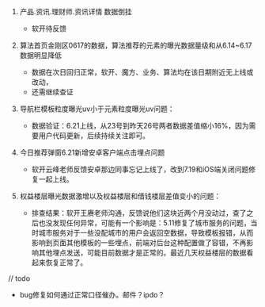 1. 产品.资讯.理财师.资讯详情 数据倒挂
    - 软开待反馈

2. 算法首页金刚区0617的数据，算法推荐的元素的曝光数据量级和从6.14~6.17数据明显降低
   - 数据在次日回归正常，软开、魔方、业务、算法均在该日期附近无上线或改动，
   - 还需继续查证

3. 导航栏模板粒度曝光uv小于元素粒度曝光uv问题：
   - 数据验证：6.21上线，从23号到昨天26号两者数据差值缩小16%，因为需要用户代码更新，后续持续关注即可。

4. 今日推荐弹窗6.21新增安卓客户端点击埋点问题
   - 软开云峰老师反馈安卓那边同事忘记上线了，改到7.19和iOS端关闭问题修复一起上线。

5. 权益楼层曝光数据激增以及权益楼层和借钱楼层差值变小的问题：
   - 排查结果：软开王赓老师沟通，反馈说他们这块近两个月没动过，查了之后也没发现任何异常，可能有一个影响是：5.11修复了城市服务的问题，当时城市服务对于一些没配城市的用户会返回空数据，导致模板报错，从而影响到页面其他模板的一些埋点，前端对后台这种配置做了容错，不再影响其他埋点发送，可能目前数据才是正常的。最近几天权益楼层的数据看起来恢复正常了。




// todo
- bug修复如何通过正常口径催办。邮件？ipdo？
 


